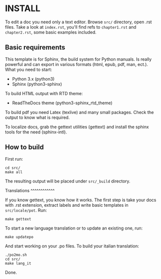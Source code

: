 INSTALL
=======

To edit a doc you need only a text editor. Browse `src/` directory, open .rst files. Take a look at `index.rst`, you'll find refs to `chapter1.rst` and `chapter2.rst`, some basic examples included.

Basic requirements
------------------

This template is for Sphinx, the build system for Python manuals. Is really powerful and can export in various formats (html, epub, pdf, man, ect.). What you need to start:

- Python 3.x (python3)
- Sphinx (python3-sphinx)

To build HTML output with RTD theme:

- ReadTheDocs theme (python3-sphinx_rtd_theme)

To build pdf you need Latex (texlive) and many small packages. Check the output to know what is required.

To localize docs, grab the gettext utilities (gettext) and install the sphinx tools for the need (sphinx-intl).

How to build
------------

First run:

```
cd src/
make all
```

The resulting output will be placed under `src/_build` directory.

Translations
^^^^^^^^^^^^

If you know gettext, you know how it works. The first step is take your docs with .rst extension, extract labels and write basic templates in `src/locale/pot`. Run:
```
make gettext
```
To start a new language translation or to update an existing one, run:
```
make updatepo
```
And start working on your .po files. To build your italian translation:

```
./po2mo.sh
cd src/
make lang_it
```

Done.

